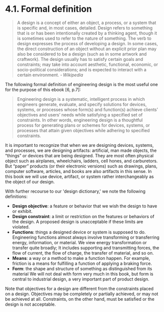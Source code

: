 # 4.1. Formal definition

> A design is a concept of either an object, a process, or a system that is specific and, in most cases, detailed. Design refers to something that is or has been intentionally created by a thinking agent, though it is sometimes used to refer to the nature of something. The verb to design expresses the process of developing a design. In some cases, the direct construction of an object without an explicit prior plan may also be considered to be a design (such as in some artwork and craftwork). The design usually has to satisfy certain goals and constraints; may take into account aesthetic, functional, economic, or socio-political considerations; and is expected to interact with a certain environment. - <cite>Wikipedia<cite>

The following formal definition of engineering design is the most useful one for the purpose of this ebook [6, p.7]:

> Engineering design is a systematic, intelligent process in which engineers generate, evaluate, and specify solutions for devices, systems, or processes whose form(s) and function(s) achieve clients’ objectives and users’ needs while satisfying a specified set of constraints. In other words, engineering design is a thoughtful process for generating plans or schemes for devices, systems, or processes that attain given objectives while adhering to specified constraints.

It is important to recognize that when we are designing devices, systems, and processes, we are designing artifacts: artificial, man made objects, the “things” or devices that are being designed. They are most often physical object such as airplanes, wheelchairs, ladders, cell hones, and carburetors. But “paper” products (or their electronic versions) such as drawings, plans, computer software, articles, and books are also artifacts in this sense. In this book we will use device, artifact, or system rather interchangeably as the object of our design.

With further recourse to our 'design dictionary,' we note the following definitions:

* **Design objective**: a feature or behavior that we wish the design to have or exhibit.
* **Design constraint**: a limit or restriction on the features or behaviors of the design. A proposed design is unacceptable if these limits are violated.
* **Functions**: things a designed device or system is supposed to do. Engineering functions almost always involve transforming or transferring energy, information, or material. We view energy transformation or transfer quite broadly; It includes supporting and transmitting forces, the flow of current, the flow of charge, the transfer of material, and so on.
* **Means**: a way or a method to make a function happen. For example, friction is a means for fulfilling a function of applying a braking force.
* **Form**: the shape and structure of something as distinguished from its material We will not deal with form very much in this book, but form is central to industrial design, a very important part of product design.

Note that objectives for a design are different from the constraints placed on a design. Objectives may be completely or partially achieved, or may not be achieved at all. Constraints, on the other hand, must be satisfied or the design is not acceptable.

